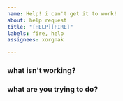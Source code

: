 ```yaml
---
name: Help! i can't get it to work!
about: help request
title: "[HELP][FIRE]"
labels: fire, help
assignees: xorgnak

---
```


### what isn't working?

### what are you trying to do?
